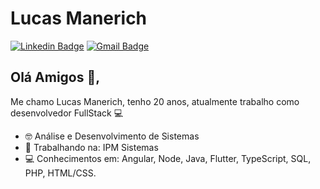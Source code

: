 # Lucas Manerich
[![Linkedin Badge](https://img.shields.io/badge/-manerixx-blue?style=flat-square&logo=Linkedin&logoColor=white&link=https://www.linkedin.com/in/manerixx/)](https://www.linkedin.com/in/manerixx/) 
[![Gmail Badge](https://img.shields.io/badge/-lucasmanerich.dev@gmail.com-c14438?style=flat-square&logo=Gmail&logoColor=white&link=mailto:lucasmanerich.dev@gmail.com)](mailto:lucasmanerich.dev@gmail.com)

## Olá Amigos 👋, 
Me chamo Lucas Manerich, tenho 20 anos, atualmente trabalho como desenvolvedor FullStack :computer:

- :nerd_face: Análise e Desenvolvimento de Sistemas
- :briefcase: Trabalhando na: IPM Sistemas
- :computer: Conhecimentos em: Angular, Node, Java, Flutter, TypeScript, SQL, PHP, HTML/CSS.

